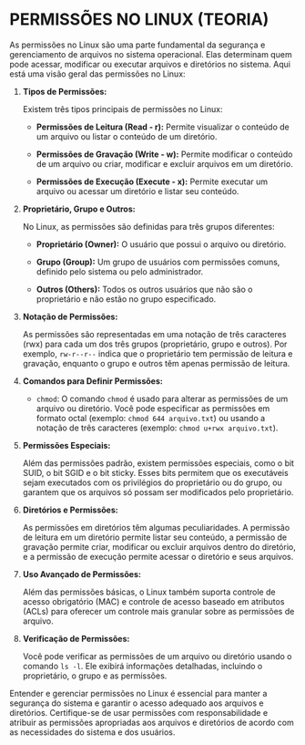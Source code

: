 # PERMISSÕES NO LINUX (TEORIA)
As permissões no Linux são uma parte fundamental da segurança e gerenciamento de arquivos no sistema operacional. Elas determinam quem pode acessar, modificar ou executar arquivos e diretórios no sistema. Aqui está uma visão geral das permissões no Linux:

1. **Tipos de Permissões:**

   Existem três tipos principais de permissões no Linux:

   - **Permissões de Leitura (Read - r):** Permite visualizar o conteúdo de um arquivo ou listar o conteúdo de um diretório.
   
   - **Permissões de Gravação (Write - w):** Permite modificar o conteúdo de um arquivo ou criar, modificar e excluir arquivos em um diretório.
   
   - **Permissões de Execução (Execute - x):** Permite executar um arquivo ou acessar um diretório e listar seu conteúdo.

2. **Proprietário, Grupo e Outros:**

   No Linux, as permissões são definidas para três grupos diferentes:

   - **Proprietário (Owner):** O usuário que possui o arquivo ou diretório.
   
   - **Grupo (Group):** Um grupo de usuários com permissões comuns, definido pelo sistema ou pelo administrador.
   
   - **Outros (Others):** Todos os outros usuários que não são o proprietário e não estão no grupo especificado.

3. **Notação de Permissões:**

   As permissões são representadas em uma notação de três caracteres (rwx) para cada um dos três grupos (proprietário, grupo e outros). Por exemplo, `rw-r--r--` indica que o proprietário tem permissão de leitura e gravação, enquanto o grupo e outros têm apenas permissão de leitura.

4. **Comandos para Definir Permissões:**

   - `chmod`: O comando `chmod` é usado para alterar as permissões de um arquivo ou diretório. Você pode especificar as permissões em formato octal (exemplo: `chmod 644 arquivo.txt`) ou usando a notação de três caracteres (exemplo: `chmod u+rwx arquivo.txt`).

5. **Permissões Especiais:**

   Além das permissões padrão, existem permissões especiais, como o bit SUID, o bit SGID e o bit sticky. Esses bits permitem que os executáveis sejam executados com os privilégios do proprietário ou do grupo, ou garantem que os arquivos só possam ser modificados pelo proprietário.

6. **Diretórios e Permissões:**

   As permissões em diretórios têm algumas peculiaridades. A permissão de leitura em um diretório permite listar seu conteúdo, a permissão de gravação permite criar, modificar ou excluir arquivos dentro do diretório, e a permissão de execução permite acessar o diretório e seus arquivos.

7. **Uso Avançado de Permissões:**

   Além das permissões básicas, o Linux também suporta controle de acesso obrigatório (MAC) e controle de acesso baseado em atributos (ACLs) para oferecer um controle mais granular sobre as permissões de arquivo.

8. **Verificação de Permissões:**

   Você pode verificar as permissões de um arquivo ou diretório usando o comando `ls -l`. Ele exibirá informações detalhadas, incluindo o proprietário, o grupo e as permissões.

Entender e gerenciar permissões no Linux é essencial para manter a segurança do sistema e garantir o acesso adequado aos arquivos e diretórios. Certifique-se de usar permissões com responsabilidade e atribuir as permissões apropriadas aos arquivos e diretórios de acordo com as necessidades do sistema e dos usuários.